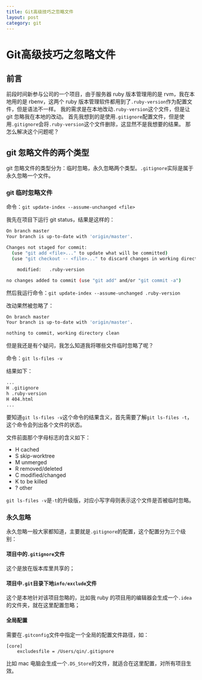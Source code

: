 ```yaml
---
title: Git高级技巧之忽略文件
layout: post
category: git
---
```


# Git高级技巧之忽略文件

## 前言

前段时间新参与公司的一个项目，由于服务器 ruby 版本管理用的是 rvm，我在本地用的是 rbenv，这两个 ruby 版本管理软件都用到了`.ruby-version`作为配置文件，但是语法不一样。
我的需求是在本地改动`.ruby-version`这个文件，但是让 git 忽略我在本地的改动。
首先我想到的是使用`.gitignore`配置文件，但是使用`.gitignore`会将`.ruby-version`这个文件删除，这显然不是我想要的结果。
那怎么解决这个问题呢？

## git 忽略文件的两个类型

git 忽略文件的类型分为：临时忽略，永久忽略两个类型。`.gitignore`实际是属于永久忽略一个文件。

### git 临时忽略文件
命令：`git update-index --assume-unchanged <file>`

我先在项目下运行 git status，结果是这样的：

```bash
On branch master
Your branch is up-to-date with 'origin/master'.

Changes not staged for commit:
  (use "git add <file>..." to update what will be committed)
  (use "git checkout -- <file>..." to discard changes in working directory)

	modified:   .ruby-version

no changes added to commit (use "git add" and/or "git commit -a")
```

然后我运行命令：`git update-index --assume-unchanged .ruby-version`

改动果然被忽略了：

```bash
On branch master
Your branch is up-to-date with 'origin/master'.

nothing to commit, working directory clean
```

但是我还是有个疑问，我怎么知道我将哪些文件临时忽略了呢？

命令：`git ls-files -v`

结果如下：

```bash
...
H .gitignore
h .ruby-version
H 404.html
...
```

要知道`git ls-files -v`这个命令的结果含义，首先需要了解`git ls-files -t`，这个命令会列出各个文件的状态。

文件前面那个字母标志的含义如下：
- H  cached
- S  skip-worktree
- M  unmerged
- R  removed/deleted
- C  modified/changed
- K  to be killed
- ?  other

`git ls-files -v`是`-t`的升级版，对应小写字母则表示这个文件是否被临时忽略。

### 永久忽略

永久忽略一般大家都知道，主要就是`.gitignore`的配置，这个配置分为三个级别：
#### 项目中的`.gitignore`文件
这个是放在版本库里共享的；
#### 项目中`.git`目录下地`info/exclude`文件
这个是本地针对该项目忽略的，比如我 ruby 的项目用的编辑器会生成一个`.idea`的文件夹，就在这里配置忽略；
#### 全局配置
需要在`.gitconfig`文件中指定一个全局的配置文件路径，如：

```
[core]
	excludesfile = /Users/qin/.gitignore
```
比如 mac 电脑会生成一个`.DS_Store`的文件，就适合在这里配置，对所有项目生效。
